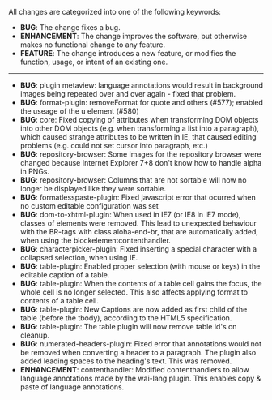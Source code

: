 All changes are categorized into one of the following keywords:

- **BUG**: The change fixes a bug.
- **ENHANCEMENT**: The change improves the software, but otherwise makes no
                   functional change to any feature.
- **FEATURE**: The change introduces a new feature, or modifies the function,
               usage, or intent of an existing one.

----


- **BUG**: plugin metaview: language annotations would result in background images being repeated over and over again - fixed that problem.
- **BUG**: format-plugin: removeFormat for quote and others (#577); enabled the useage of the u element (#580)
- **BUG**: core: Fixed copying of attributes when transforming DOM objects into other DOM objects (e.g. when transforming a list into a paragraph), which caused strange attributes to be written in IE, that caused editing problems (e.g. could not set cursor into paragraph, etc.)
- **BUG**: repository-browser: Some images for the repository browser were changed because Internet Explorer 7+8 don't know how to handle alpha in PNGs.
- **BUG**: repository-browser: Columns that are not sortable will now no longer be displayed like they were sortable.
- **BUG**: formatlesspaste-plugin: Fixed javascript error that ocurred when no custom editable configuration was set
- **BUG**: dom-to-xhtml-plugin: When used in IE7 (or IE8 in IE7 mode), classes of elements were removed. This lead to unexpected behaviour with the BR-tags with class aloha-end-br, that are automatically added, when using the blockelementcontenthandler.
- **BUG**: characterpicker-plugin: Fixed inserting a special character with a collapsed selection, when using IE.
- **BUG**: table-plugin: Enabled proper selection (with mouse or keys) in the editable caption of a table.
- **BUG**: table-plugin: When the contents of a table cell gains the focus, the whole cell is no longer selected. This also affects applying format to contents of a table cell.
- **BUG**: table-plugin: New Captions are now added as first child of the table (before the tbody), according to the HTML5 specification.
- **BUG**: table-plugin: The table plugin will now remove table id's on cleanup.
- **BUG**: numerated-headers-plugin: Fixed error that annotations would not be removed when converting a header to a paragraph. The plugin also added leading spaces to the heading's text. This was removed.
- **ENHANCEMENT**: contenthandler: Modified contenthandlers to allow language annotations made by the wai-lang plugin. This enables copy & paste of language annotations.
